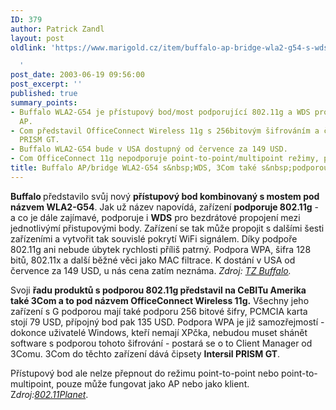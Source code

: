 ```yaml
---
ID: 379
author: Patrick Zandl
layout: post
oldlink: 'https://www.marigold.cz/item/buffalo-ap-bridge-wla2-g54-s-wds-3com-take-s-podporou-802-11g

  '
post_date: 2003-06-19 09:56:00
post_excerpt: ''
published: true
summary_points:
- Buffalo WLA2-G54 je přístupový bod/most podporující 802.11g a WDS pro propojení
  AP.
- Com představil OfficeConnect Wireless 11g s 256bitovým šifrováním a čipsety Intersil
  PRISM GT.
- Buffalo WLA2-G54 bude v USA dostupný od července za 149 USD.
- Com OfficeConnect 11g nepodporuje point-to-point/multipoint režimy, pouze AP/klient.
title: Buffalo AP/bridge WLA2-G54 s&nbsp;WDS, 3Com také s&nbsp;podporou 802.11g
---
```


<p>
<STRONG>Buffalo </STRONG>představilo svůj nový <STRONG>přístupový bod kombinovaný s mostem pod názvem WLA2-G54</STRONG>. Jak už název napovídá, zařízení <STRONG>podporuje 802.11g</STRONG> - a co je dále zajímavé, podporuje i <STRONG>WDS</STRONG> pro bezdrátové propojení mezi jednotlivýmí přistupovými body. Zařízení se tak může propojit s dalšími šesti zařízeními a vytvořit tak souvislé pokrytí WiFi signálem. Díky podpoře 802.11g ani nebude úbytek rychlosti příliš patrný. Podpora WPA, šifra 128 bitů, 802.11x a další běžné věci jako MAC filtrace. K dostání v USA od července za 149 USD, u nás cena zatím neznáma.<EM> Zdroj: </EM><A href="http://www.buffalotech.com/wireless/news/releases/2003-06-18.html" target=_blank><EM>TZ Buffalo</EM></A><EM>.</EM></p>

<p>
Svoji <STRONG>řadu produktů s podporou 802.11g představil na CeBITu Amerika také 3Com a to pod názvem OfficeConnect Wireless 11g.</STRONG> Všechny jeho zařízení s G podporou mají také podporu 256 bitové šifry, PCMCIA karta stojí 79 USD, přípojný bod pak 135 USD. Podpora WPA je již samozřejmostí - dokonce uživatelé Windows, kteří nemají XPčka, nebudou muset shánět software s podporou tohoto šifrování - postará se o to Client Manager od 3Comu. 3Com do těchto zařízení dává čipsety <STRONG>Intersil PRISM GT</STRONG>. </p>

<p>
Přístupový bod ale nelze přepnout do režimu point-to-point nebo point-to-multipoint, pouze může fungovat jako AP nebo jako klient. Z<EM>droj:</EM><A href="http://www.80211-planet.com/news/article.php/2223831" target=_blank><EM>802.11Planet</EM></A>.</p>